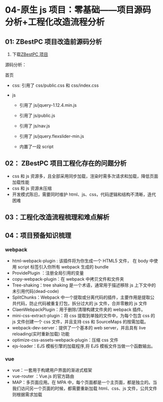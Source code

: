 # 04-原生 js 项目：零基础——项目源码分析+工程化改造流程分析

## 01: ZBestPC 项目改造前源码分析

1. 下载[ZBestPC 项目](https://github.com/NewCoder798/ZBestPC)

源码分析：

首页

- css: 引用了 css/public.css 和 css/index.css

- js

  - 引用了 js/jquery-1.12.4.min.js

  - 引用了 js/public.js

  - 引用了 js/nav.js

  - 引用了 js/jquery.flexslider-min.js

  - 内置了一段 script

## 02： ZBestPC 项目工程化存在的问题分析

- css 和 js 资源多，且全部采用同步加载，渲染时需多次请求和加载，降低页面加载性能
- css 和 js 资源未压缩
- 开发模式陈旧，需要同时维护 html、js、css，代码逻辑和结构不清晰，迭代困难

## 03：工程化改造流程梳理和难点解析

## 04：项目预备知识梳理

### **webpack**

- html-webpack-plugin : 该插件将为你生成一个 HTML5 文件， 在 body 中使用 script 标签引入你所有 webpack 生成的 bundle
- ProvidePlugin ：注册全局引用的变量
- copy-webpack-plugin：在 webpack 中拷贝文件和文件夹
- Tree-shaking：tree shaking 是一个术语，通常用于描述移除 js 上下文中的未引用代码(dead-code)
- SplitChunks：Webpack 中一个提取或分离代码的插件，主要作用是提取公共代码，防止代码被重复打包，拆分过大的 js 文件，合并零散的 js 文件
- ClaenWebpackPlugin：用于删除/清理构建文件夹的 webpack 插件。
- mini-css-extract-plugin：将 css 提取到单独的文件中，为每个包含 css 的 js 文件创建一个 css 文件，并且支持 css 和 SourceMaps 的按需加载。
- webpack-dev-server：提供了一个基本的 web server，并且具有 live reloading(实时重新加载) 功能
- optimize-css-assets-webpack-plugin：压缩 css 文件
- ejs-loader：EJS 模板引擎的加载程序,将 EJS 模板文件当做一个函数输出。

### vue

- vue：一套用于构建用户界面的渐进式框架
- vue-router ：Vue.js 的官方路由
- MAP：多页面应用。在 MPA 中，每个页面都是一个主页面，都是独立的。当我们访问另一个页面的时候，都需要重新加载 html、css、js 文件，公共文件则根据需求加载
